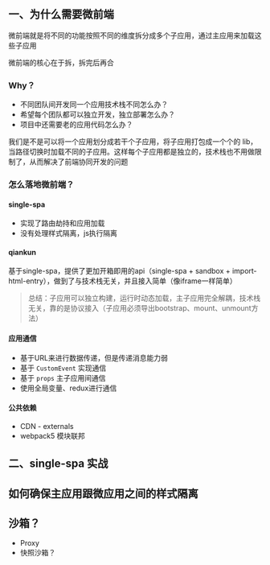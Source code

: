 ## 一、为什么需要微前端

微前端就是将不同的功能按照不同的维度拆分成多个子应用，通过主应用来加载这些子应用

微前端的核心在于拆，拆完后再合

### Why？

- 不同团队间开发同一个应用技术栈不同怎么办？
- 希望每个团队都可以独立开发，独立部署怎么办？
- 项目中还需要老的应用代码怎么办？

我们是不是可以将一个应用划分成若干个子应用，将子应用打包成一个个的 lib，当路径切换时加载不同的子应用。这样每个子应用都是独立的，技术栈也不用做限制了，从而解决了前端协同开发的问题

### 怎么落地微前端？

#### single-spa

* 实现了路由劫持和应用加载
* 没有处理样式隔离，js执行隔离

#### qiankun

基于single-spa，提供了更加开箱即用的api（single-spa + sandbox + import-html-entry），做到了与技术栈无关，并且接入简单（像iframe一样简单）

> 总结：子应用可以独立构建，运行时动态加载，主子应用完全解耦，技术栈无关，靠的是协议接入（子应用必须导出bootstrap、mount、unmount方法）

#### 应用通信

* 基于URL来进行数据传递，但是传递消息能力弱
* 基于 `CustomEvent` 实现通信
* 基于 `props` 主子应用间通信
* 使用全局变量、redux进行通信

#### 公共依赖

* CDN - externals
* webpack5 模块联邦

## 二、single-spa 实战

## 如何确保主应用跟微应用之间的样式隔离

## 沙箱？

* Proxy
* 快照沙箱？
